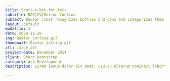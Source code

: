 ```yaml
---
title: Scott-s-bot-for-tots
subtitle: ROS|CV|Motion Control
subtext: Baxter robot recognizes bottles and cans and categorizes them into differnt bins
layout: default
modal-id: 3
date: 2020-11-28
img: Baxter_sorting.gif
thumbnail: Baxter_sorting.gif
alt: image-alt
project-date: December 2014
client: Start Bootstrap
category: Web Development
description: Lorem ipsum dolor sit amet, usu cu alterum nominavi lobortis. At duo novum diceret. Tantas apeirian vix et, usu sanctus postulant inciderint ut, populo diceret necessitatibus in vim. Cu eum dicam feugiat noluisse.

---
```

